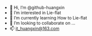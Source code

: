 - 👋 Hi, I’m @github-huangxin
- 👀 I’m interested in Lie-flat
- 🌱 I’m currently learning How to Lie-flat
- 💞️ I’m looking to collaborate on ...
- 📫 it_huangxin@163.com

<!---
github-huangxin/github-huangxin is a ✨ special ✨ repository because its `README.md` (this file) appears on your GitHub profile.
You can click the Preview link to take a look at your changes.
--->
